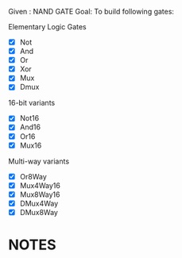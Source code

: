 Given : NAND GATE
Goal: To build following gates:

Elementary Logic Gates
- [x] Not
- [x] And
- [x] Or
- [x] Xor
- [x] Mux
- [x] Dmux

16-bit variants
- [x] Not16
- [x] And16
- [x] Or16
- [x] Mux16

Multi-way variants
- [x] Or8Way
- [x] Mux4Way16
- [x] Mux8Way16
- [x] DMux4Way
- [x] DMux8Way

# NOTES
